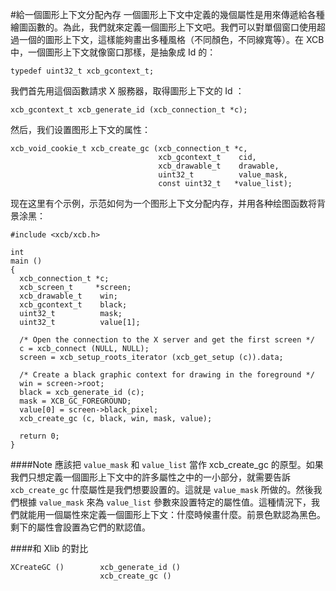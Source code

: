#給一個圖形上下文分配內存
一個圖形上下文中定義的幾個屬性是用來傳遞給各種繪圖函數的。為此，我們就來定義一個圖形上下文吧。我們可以對單個窗口使用超過一個的圖形上下文，這樣能夠畫出多種風格（不同顏色，不同線寬等）。在 XCB 中，一個圖形上下文就像窗口那樣，是抽象成 Id 的：

    typedef uint32_t xcb_gcontext_t;

我們首先用這個函數請求 X 服務器，取得圖形上下文的 Id ：

    xcb_gcontext_t xcb_generate_id (xcb_connection_t *c);

然后，我们设置图形上下文的属性：

    xcb_void_cookie_t xcb_create_gc (xcb_connection_t *c,
                                     xcb_gcontext_t    cid,
                                     xcb_drawable_t    drawable,
                                     uint32_t          value_mask,
                                     const uint32_t   *value_list);

现在这里有个示例，示范如何为一个图形上下文分配内存，并用各种绘图函数将背景涂黑：

    #include <xcb/xcb.h>

    int
    main ()
    {
      xcb_connection_t *c;
      xcb_screen_t     *screen;
      xcb_drawable_t    win;
      xcb_gcontext_t    black;
      uint32_t          mask;
      uint32_t          value[1];

      /* Open the connection to the X server and get the first screen */
      c = xcb_connect (NULL, NULL);
      screen = xcb_setup_roots_iterator (xcb_get_setup (c)).data;

      /* Create a black graphic context for drawing in the foreground */
      win = screen->root;
      black = xcb_generate_id (c);
      mask = XCB_GC_FOREGROUND;
      value[0] = screen->black_pixel;
      xcb_create_gc (c, black, win, mask, value);

      return 0;
    }

####Note
應該把 `value_mask` 和 `value_list` 當作 xcb_create_gc 的原型。如果我們只想定義一個圖形上下文中的許多屬性之中的一小部分，就需要告訴 `xcb_create_gc` 什麼屬性是我們想要設置的。這就是 `value_mask` 所做的。然後我們根據 `value_mask` 來為 `value_list` 參數來設置特定的屬性值。這種情況下，我們就能用一個屬性來定義一個圖形上下文：什麼時候畫什麼。前景色默認為黑色。剩下的屬性會設置為它們的默認值。

####和 Xlib 的對比
    
    XCreateGC ()        xcb_generate_id ()
                        xcb_create_gc ()
